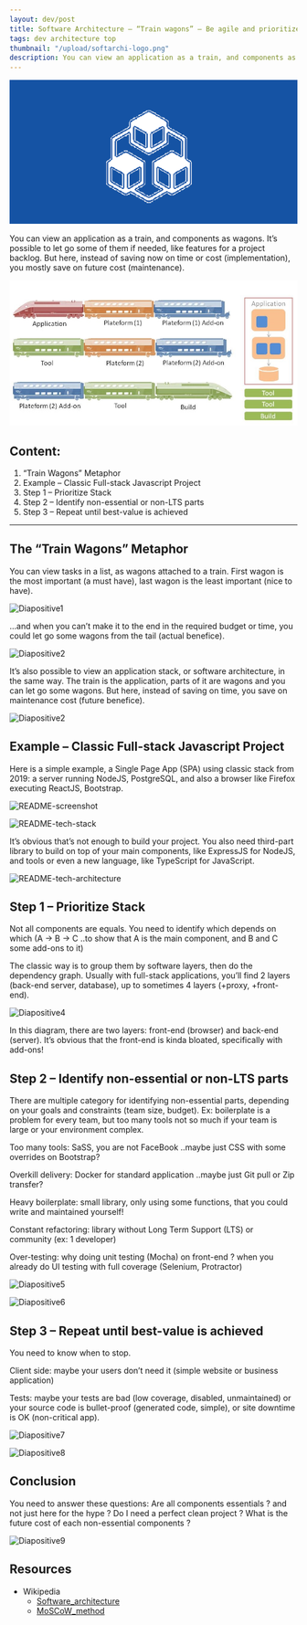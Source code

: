 ```yaml
---
layout: dev/post
title: Software Architecture – “Train wagons” – Be agile and prioritize your stack
tags: dev architecture top
thumbnail: "/upload/softarchi-logo.png"
description: You can view an application as a train, and components as wagons. It’s possible to let go some of them if needed, like features for a project backlog...
---
```


![post-thumbnail](/upload/softarchi-logo.png)

You can view an application as a train, and components as wagons. It’s possible to let go some of them if needed, like features for a project backlog. But here, instead of saving now on time or cost (implementation), you mostly save on future cost (maintenance).  

![Diapositive2 - Copy](/upload/diapositive2-Copy.jpg)

## Content:

1.  “Train Wagons” Metaphor
2.  Example – Classic Full-stack Javascript Project
3.  Step 1 – Prioritize Stack
4.  Step 2 – Identify non-essential or non-LTS parts
5.  Step 3 – Repeat until best-value is achieved

---

## The “Train Wagons” Metaphor

You can view tasks in a list, as wagons attached to a train. First wagon is the most important (a must have), last wagon is the least important (nice to have).  

![Diapositive1](screenshots/diapositive1.jpg)

…and when you can’t make it to the end in the required budget or time, you could let go some wagons from the tail (actual benefice).  

![Diapositive2](screenshots/diapositive3.jpg)

It’s also possible to view an application stack, or software architecture, in the same way. The train is the application, parts of it are wagons and you can let go some wagons. But here, instead of saving on time, you save on maintenance cost (future benefice).

![Diapositive2](screenshots/diapositive2.jpg)

## Example – Classic Full-stack Javascript Project

Here is a simple example, a Single Page App (SPA) using classic stack from 2019: a server running NodeJS, PostgreSQL, and also a browser like Firefox executing ReactJS, Bootstrap.

![README-screenshot](screenshots/readme-screenshot.png)

![README-tech-stack](screenshots/readme-tech-stack.png)

It’s obvious that’s not enough to build your project. You also need third-part library to build on top of your main components, like ExpressJS for NodeJS, and tools or even a new language, like TypeScript for JavaScript.

![README-tech-architecture](screenshots/readme-tech-architecture.png)

## Step 1 – Prioritize Stack

Not all components are equals. You need to identify which depends on which (A -> B -> C ..to show that A is the main component, and B and C some add-ons to it)

The classic way is to group them by software layers, then do the dependency graph. Usually with full-stack applications, you’ll find 2 layers (back-end server, database), up to sometimes 4 layers (+proxy, +front-end).

![Diapositive4](screenshots/diapositive4.jpg)

In this diagram, there are two layers: front-end (browser) and back-end (server). It’s obvious that the front-end is kinda bloated, specifically with add-ons!

## Step 2 – Identify non-essential or non-LTS parts

There are multiple category for identifying non-essential parts, depending on your goals and constraints (team size, budget). Ex: boilerplate is a problem for every team, but too many tools not so much if your team is large or your environment complex.

Too many tools:  SaSS, you are not FaceBook ..maybe just CSS with some overrides on Bootstrap?

Overkill delivery: Docker for standard application ..maybe just Git pull or Zip transfer?

Heavy boilerplate: small library, only using some functions, that you could write and maintained yourself!

Constant refactoring: library without Long Term Support (LTS) or community (ex: 1 developer)

Over-testing: why doing unit testing (Mocha) on front-end ? when you already do UI testing with full coverage (Selenium, Protractor)

![Diapositive5](screenshots/diapositive5.jpg)

![Diapositive6](screenshots/diapositive6.jpg)

## Step 3 – Repeat until best-value is achieved

You need to know when to stop.

Client side: maybe your users don’t need it (simple website or business application)

Tests: maybe your tests are bad (low coverage, disabled, unmaintained) or your source code is bullet-proof (generated code, simple), or site downtime is OK (non-critical app).

![Diapositive7](screenshots/diapositive7.jpg)

![Diapositive8](screenshots/diapositive8.jpg)

## Conclusion

You need to answer these questions: Are all components essentials ? and not just here for the hype ? Do I need a perfect clean project ? What is the future cost of each non-essential components ?

![Diapositive9](screenshots/diapositive9.jpg)

## Resources

*   Wikipedia
    *   [Software_architecture](https://en.wikipedia.org/wiki/Software_architecture)
    *   [MoSCoW_method](https://en.wikipedia.org/wiki/MoSCoW_method)
